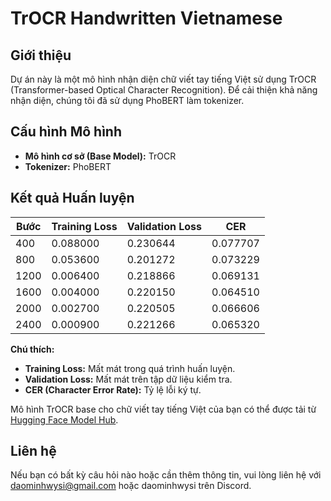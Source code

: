 # TrOCR Handwritten Vietnamese

## Giới thiệu

Dự án này là một mô hình nhận diện chữ viết tay tiếng Việt sử dụng TrOCR (Transformer-based Optical Character Recognition). Để cải thiện khả năng nhận diện, chúng tôi đã sử dụng PhoBERT làm tokenizer.

## Cấu hình Mô hình

- **Mô hình cơ sở (Base Model):** TrOCR
- **Tokenizer:** PhoBERT

## Kết quả Huấn luyện

| Bước | Training Loss | Validation Loss | CER    |
|------|---------------|-----------------|--------|
| 400  | 0.088000      | 0.230644        | 0.077707 |
| 800  | 0.053600      | 0.201272        | 0.073229 |
| 1200 | 0.006400      | 0.218866        | 0.069131 |
| 1600 | 0.004000      | 0.220150        | 0.064510 |
| 2000 | 0.002700      | 0.220505        | 0.066606 |
| 2400 | 0.000900      | 0.221266        | 0.065320 |

**Chú thích:**
- **Training Loss:** Mất mát trong quá trình huấn luyện.
- **Validation Loss:** Mất mát trên tập dữ liệu kiểm tra.
- **CER (Character Error Rate):** Tỷ lệ lỗi ký tự.


Mô hình TrOCR base cho chữ viết tay tiếng Việt của bạn có thể được tải từ [Hugging Face Model Hub](https://huggingface.co/Daominhwysi/trocr-base-vietnamese-handwritten/tree/main).

## Liên hệ

Nếu bạn có bất kỳ câu hỏi nào hoặc cần thêm thông tin, vui lòng liên hệ với daominhwysi@gmail.com hoặc daominhwysi trên Discord.

